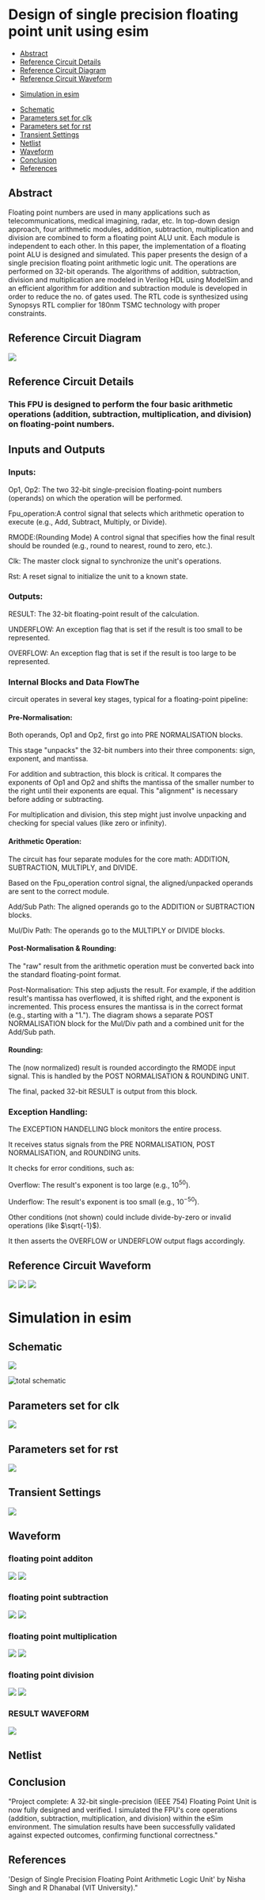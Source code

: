 # Design of single precision floating point unit using esim 
 * [Abstract](#abstract)
  * [Reference Circuit Details](#reference-circuit-details)
  * [Reference Circuit Diagram](#reference-circuit-diagram)
  * [Reference Circuit Waveform](#reference-circuit-waveform)
   - [Simulation in esim](#simulation-in-esim)
  * [Schematic](#schematic)
  * [Parameters set for clk](#parameters-set-for-clk)
  * [Parameters set for rst](#parameters-set-for-rst)
  * [Transient Settings](#transient-settings)
  * [Netlist](#netlist)
  * [Waveform](#waveform)
  * [Conclusion](#conclusion)
  * [References](#references)
## Abstract
Floating point numbers are used in many applications such as telecommunications, medical imagining, radar, etc. In top-down design approach, four arithmetic modules, addition, subtraction, multiplication and division are combined to form a floating point ALU unit. Each module is independent to each other. In this paper, the implementation of a floating point ALU is designed and simulated. This paper presents the design of a single precision floating point arithmetic logic unit. The operations are performed on 32-bit operands. The algorithms of addition, subtraction, division and multiplication are modeled in Verilog HDL using ModelSim and an efficient algorithm for addition and subtraction module is developed in order to reduce the no. of gates used. The RTL code is synthesized using Synopsys RTL complier for 180nm TSMC technology with proper constraints.
## Reference Circuit Diagram
![](esim_pics/ref1.png)
## Reference Circuit Details
### This FPU is designed to perform the four basic arithmetic operations (addition, subtraction, multiplication, and division) on floating-point numbers.
## Inputs and Outputs
### Inputs: 
Op1, Op2: The two 32-bit single-precision floating-point numbers (operands) on which the operation will be performed.   

Fpu_operation:A control signal that selects which arithmetic operation to execute (e.g., Add, Subtract, Multiply, or Divide).  

RMODE:(Rounding Mode) A control signal that specifies how the final result should be rounded (e.g., round to nearest, round to zero, etc.).   

Clk: The master clock signal to synchronize the unit's operations.  

Rst: A reset signal to initialize the unit to a known state.  
### Outputs:
RESULT: The 32-bit floating-point result of the calculation. 

UNDERFLOW: An exception flag that is set if the result is too small to be represented. 

OVERFLOW: An exception flag that is set if the result is too large to be represented. 

### Internal Blocks and Data FlowThe 
circuit operates in several key stages, typical for a floating-point pipeline: 
#### Pre-Normalisation:
Both operands, Op1 and Op2, first go into PRE NORMALISATION blocks. 

This stage "unpacks" the 32-bit numbers into their three components: sign, exponent, and mantissa. 

For addition and subtraction, this block is critical. It compares the exponents of Op1 and Op2 and shifts the mantissa of the smaller number to the right until their exponents are equal. This "alignment" is necessary before adding or subtracting. 

For multiplication and division, this step might just involve unpacking and checking for special values (like zero or infinity). 

#### Arithmetic Operation:
The circuit has four separate modules for the core math: ADDITION, SUBTRACTION, MULTIPLY, and DIVIDE.

Based on the Fpu_operation control signal, the aligned/unpacked operands are sent to the correct module.

Add/Sub Path: The aligned operands go to the ADDITION or SUBTRACTION blocks.

Mul/Div Path: The operands go to the MULTIPLY or DIVIDE blocks.

#### Post-Normalisation & Rounding:
The "raw" result from the arithmetic operation must be converted back into the standard floating-point format.

Post-Normalisation: This step adjusts the result. For example, if the addition result's mantissa has overflowed, it is shifted right, and the exponent is incremented. This process ensures the mantissa is in the correct format (e.g., starting with a "1."). The diagram shows a separate POST NORMALISATION block for the Mul/Div path and a combined unit for the Add/Sub path.
#### Rounding:
The (now normalized) result is rounded accordingto the RMODE input signal. This is handled by the POST NORMALISATION & ROUNDING UNIT.

The final, packed 32-bit RESULT is output from this block.

### Exception Handling:
The EXCEPTION HANDELLING block monitors the entire process.

It receives status signals from the PRE NORMALISATION, POST NORMALISATION, and ROUNDING units.

It checks for error conditions, such as:
 
Overflow: The result's exponent is too large (e.g., $10^{50}$).

Underflow: The result's exponent is too small (e.g., $10^{-50}$).

Other conditions (not shown) could include divide-by-zero or invalid operations (like $\sqrt{-1}$).

It then asserts the OVERFLOW or UNDERFLOW output flags accordingly.
## Reference Circuit Waveform
![](esim_pics/ref2.png)
![](esim_pics/ref3.png)
![](esim_pics/ref4.png)
# Simulation in esim
## Schematic
![](esim_pics/fpu.png)


![total schematic](esim_pics/schematic.png)
## Parameters set for clk
![](esim_pics/clk_para.png)

## Parameters set for rst
![](esim_pics/rst.param.png)

## Transient Settings
![](esim_pics/tran.png)

## Waveform
### floating point additon
![](esim_pics/fpu_add.png)
![](esim_pics/spice_add.png)

### floating point subtraction
![](esim_pics/fpu_sub.png)
![](esim_pics/spice_sub.png)

### floating point multiplication
![](esim_pics/fpu_mul.png)
![](esim_pics/spice_mul.png)

### floating point division
![](esim_pics/fpu_div.png)
![](esim_pics/spice_div.png)

### RESULT WAVEFORM
![](esim_pics/waveform.png)

## Netlist

## Conclusion
"Project complete: A 32-bit single-precision (IEEE 754) Floating Point Unit is now fully designed and verified. I simulated the FPU's core operations (addition, subtraction, multiplication, and division) within the eSim environment. The simulation results have been successfully validated against expected outcomes, confirming functional correctness."
## References
'Design of Single Precision Floating Point Arithmetic Logic Unit' by Nisha Singh and R Dhanabal (VIT University)."
